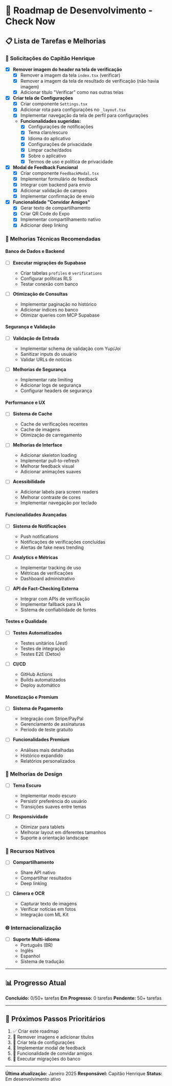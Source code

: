 # 🚀 Roadmap de Desenvolvimento - Check Now

## 📋 Lista de Tarefas e Melhorias

### 🎯 **Solicitações do Capitão Henrique**

- [x] **Remover imagem do header na tela de verificação**
  - [x] Remover a imagem da tela `index.tsx` (verificar)
  - [x] Remover a imagem da tela de resultado de verificação (não havia imagem)
  - [x] Adicionar título "Verificar" como nas outras telas

- [x] **Criar tela de Configurações**
  - [x] Criar componente `Settings.tsx`
  - [x] Adicionar rota para configurações no `_layout.tsx`
  - [x] Implementar navegação da tela de perfil para configurações
  - **Funcionalidades sugeridas:**
    - [x] Configurações de notificações
    - [x] Tema claro/escuro
    - [x] Idioma do aplicativo
    - [x] Configurações de privacidade
    - [x] Limpar cache/dados
    - [x] Sobre o aplicativo
    - [x] Termos de uso e política de privacidade

- [x] **Modal de Feedback Funcional**
  - [x] Criar componente `FeedbackModal.tsx`
  - [x] Implementar formulário de feedback
  - [x] Integrar com backend para envio
  - [x] Adicionar validação de campos
  - [x] Implementar confirmação de envio

- [x] **Funcionalidade "Convidar Amigos"**
  - [x] Gerar texto de compartilhamento
  - [x] Criar QR Code do Expo
  - [x] Implementar compartilhamento nativo
  - [x] Adicionar deep linking

### 🔧 **Melhorias Técnicas Recomendadas**

#### **Banco de Dados e Backend**
- [ ] **Executar migrações do Supabase**
  - Criar tabelas `profiles` e `verifications`
  - Configurar políticas RLS
  - Testar conexão com banco

- [ ] **Otimização de Consultas**
  - Implementar paginação no histórico
  - Adicionar índices no banco
  - Otimizar queries com MCP Supabase

#### **Segurança e Validação**
- [ ] **Validação de Entrada**
  - Implementar schema de validação com Yup/Joi
  - Sanitizar inputs do usuário
  - Validar URLs de notícias

- [ ] **Melhorias de Segurança**
  - Implementar rate limiting
  - Adicionar logs de segurança
  - Configurar headers de segurança

#### **Performance e UX**
- [ ] **Sistema de Cache**
  - Cache de verificações recentes
  - Cache de imagens
  - Otimização de carregamento

- [ ] **Melhorias de Interface**
  - Adicionar skeleton loading
  - Implementar pull-to-refresh
  - Melhorar feedback visual
  - Adicionar animações suaves

- [ ] **Acessibilidade**
  - Adicionar labels para screen readers
  - Melhorar contraste de cores
  - Implementar navegação por teclado

#### **Funcionalidades Avançadas**
- [ ] **Sistema de Notificações**
  - Push notifications
  - Notificações de verificações concluídas
  - Alertas de fake news trending

- [ ] **Analytics e Métricas**
  - Implementar tracking de uso
  - Métricas de verificações
  - Dashboard administrativo

- [ ] **API de Fact-Checking Externa**
  - Integrar com APIs de verificação
  - Implementar fallback para IA
  - Sistema de confiabilidade de fontes

#### **Testes e Qualidade**
- [ ] **Testes Automatizados**
  - Testes unitários (Jest)
  - Testes de integração
  - Testes E2E (Detox)

- [ ] **CI/CD**
  - GitHub Actions
  - Builds automatizados
  - Deploy automático

#### **Monetização e Premium**
- [ ] **Sistema de Pagamento**
  - Integração com Stripe/PayPal
  - Gerenciamento de assinaturas
  - Período de teste gratuito

- [ ] **Funcionalidades Premium**
  - Análises mais detalhadas
  - Histórico expandido
  - Relatórios personalizados

### 🎨 **Melhorias de Design**
- [ ] **Tema Escuro**
  - Implementar modo escuro
  - Persistir preferência do usuário
  - Transições suaves entre temas

- [ ] **Responsividade**
  - Otimizar para tablets
  - Melhorar layout em diferentes tamanhos
  - Suporte a orientação landscape

### 📱 **Recursos Nativos**
- [ ] **Compartilhamento**
  - Share API nativo
  - Compartilhar resultados
  - Deep linking

- [ ] **Câmera e OCR**
  - Capturar texto de imagens
  - Verificar notícias em fotos
  - Integração com ML Kit

### 🌐 **Internacionalização**
- [ ] **Suporte Multi-idioma**
  - Português (BR)
  - Inglês
  - Espanhol
  - Sistema de tradução

---

## 📊 **Progresso Atual**

**Concluído:** 0/50+ tarefas
**Em Progresso:** 0 tarefas
**Pendente:** 50+ tarefas

---

## 🎯 **Próximos Passos Prioritários**

1. ✅ Criar este roadmap
2. 🔄 Remover imagens e adicionar títulos
3. 🔄 Criar tela de configurações
4. 🔄 Implementar modal de feedback
5. 🔄 Funcionalidade de convidar amigos
6. 🔄 Executar migrações do banco

---

**Última atualização:** Janeiro 2025
**Responsável:** Capitão Henrique
**Status:** Em desenvolvimento ativo